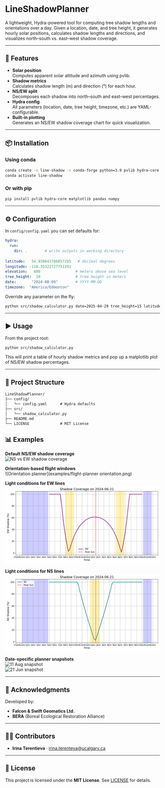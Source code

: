 # LineShadowPlanner

A lightweight, Hydra-powered tool for computing tree shadow lengths and orientations over a day. Given a location, date, and tree height, it generates hourly solar positions, calculates shadow lengths and directions, and visualizes north–south vs. east–west shadow coverage.

---

## 🚀 Features

- **Solar position**  
  Computes apparent solar altitude and azimuth using pvlib.  
- **Shadow metrics**  
  Calculates shadow length (m) and direction (°) for each hour.  
- **NS/EW split**  
  Decomposes each shadow into north–south and east–west percentages.  
- **Hydra config**  
  All parameters (location, date, tree height, timezone, etc.) are YAML-configurable.  
- **Built-in plotting**  
  Generates an NS/EW shadow coverage chart for quick visualization.

---

## 📦 Installation

### Using conda  
```bash
conda create -n line-shadow -c conda-forge python=3.9 pvlib hydra-core matplotlib pandas numpy
conda activate line-shadow
```

### Or with pip  
```bash
pip install pvlib hydra-core matplotlib pandas numpy
```

---

## ⚙️ Configuration

In `config/config.yaml` you can set defaults for:

```yaml
hydra:
  run:
    dir: .        # write outputs in working directory

latitude:   54.938643706057285   # decimal degrees
longitude: -110.35322727751391
elevation:   800                # meters above sea level
tree_height:  10                # tree height in meters
date:       "2024-08-09"        # YYYY-MM-DD
timezone:  "America/Edmonton"
```

Override any parameter on the fly:
```bash
python src/shadow_calculator.py date=2025-04-29 tree_height=15 latitude=53.5
```

---

## ▶️ Usage

From the project root:

```bash
python src/shadow_calculator.py
```

This will print a table of hourly shadow metrics and pop up a matplotlib plot of NS/EW shadow percentages.

---

## 📂 Project Structure

```
LineShadowPlanner/
├── config/              
│   └── config.yaml      # Hydra defaults  
├── src/                 
│   └── shadow_calculator.py  
├── README.md            
└── LICENSE              # MIT License  
```

## 📊 Examples

**Default NS/EW shadow coverage**  
![NS vs EW shadow coverage](examples/flight-planner.png)

**Orientation-based flight windows**  
![Orientation planner](examples/flight-planner orientation.png)

**Light conditions for EW lines**  
![EW light shading](examples/EW_light.png)

**Light conditions for NS lines**  
![NS light shading](examples/NS_light.png)

**Date-specific planner snapshots**  
![11 Aug snapshot](examples/flight-planner_11aug.png)  
![21 Jun snapshot](examples/flight-planner_21june.png)

---

## 🤝 Acknowledgments

Developed by:

- **Falcon & Swift Geomatics Ltd.**  
- **BERA** (Boreal Ecological Restoration Alliance)

---

## 👩‍💻 Contributors

- **Irina Terentieva** · irina.terenteva@ucalgary.ca

---

## 📄 License

This project is licensed under the **MIT License**. See [LICENSE](./LICENSE) for details.

